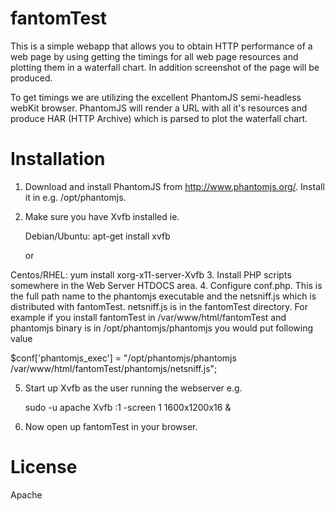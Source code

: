 fantomTest
==========

This is a simple webapp that allows you to obtain HTTP performance of a web 
page by using getting the timings for all web page resources and plotting them
in a waterfall chart. In addition screenshot of the page will be produced.

To get timings we are utilizing the excellent PhantomJS semi-headless webKit
browser. PhantomJS will render a URL with all it's resources and produce HAR
(HTTP Archive) which is parsed to plot the waterfall chart.

Installation
============

1. Download and install PhantomJS from http://www.phantomjs.org/. Install it
 in e.g. /opt/phantomjs. 
2. Make sure you have Xvfb installed ie.

   Debian/Ubuntu: apt-get install xvfb

   or

  Centos/RHEL: yum install xorg-x11-server-Xvfb
3. Install PHP scripts somewhere in the Web Server HTDOCS area. 
4. Configure conf.php. This is the full path name to the phantomjs executable
and the netsniff.js which is distributed with fantomTest. netsniff.js is in the
fantomTest directory. For example if you install fantomTest in /var/www/html/fantomTest
and phantomjs binary is in /opt/phantomjs/phantomjs you would put following value

  $conf['phantomjs_exec'] = "/opt/phantomjs/phantomjs /var/www/html/fantomTest/phantomjs/netsniff.js";

5. Start up Xvfb as the user running the webserver e.g.

   sudo -u apache Xvfb :1 -screen 1 1600x1200x16 &

6. Now open up fantomTest in your browser.


License
=======
Apache
